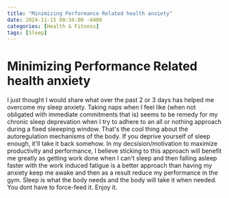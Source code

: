 ```yaml
---
title: "Minimizing Performance Related health anxiety"
date: 2024-11-15 00:34:00 -0400
categories: [Health & Fitness]
tags: [Sleep]
---
```


# Minimizing Performance Related health anxiety

I just thought I would share what over the past 2 or 3 days has helped me overcome my sleep anxiety. Taking naps when I feel like (when not obligated with immediate commitments that is) seems to be remedy for my chronic sleep deprevation when I try to adhere to an all or nothing approach during a fixed sleeeping window. That's the cool thing about the autoregulation mechanisms of the body. If you deprive yourself of sleep enough, it'll take it back somehow. In my decsision/motivation to maximize productivity and performance, I believe sticking to this approach will benefit me greatly as getting work done when I can't sleep and then falling asleep faster with the work induced fatigue is a better approach than having my anxiety keep me awake and then as a result reduce my performance in the gym. Sleep is what the body needs and the body will take it when needed. You dont have to force-feed it. Enjoy it.


